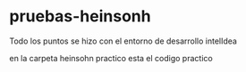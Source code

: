 # pruebas-heinsonh

Todo los puntos se hizo con el entorno de desarrollo intelIdea

en la carpeta heinsohn practico esta el codigo practico
